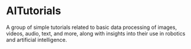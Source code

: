 # AITutorials
A group of simple tutorials related to basic data processing of images, videos, audio, text, and more, along with insights into their use in robotics and artificial intelligence.
